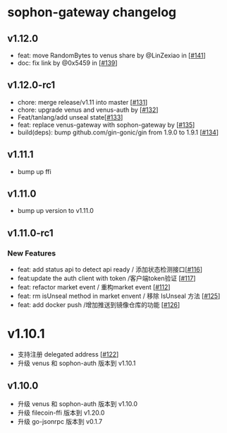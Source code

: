 # sophon-gateway changelog

## v1.12.0

* feat: move RandomBytes to venus share by @LinZexiao in [[#141](https://github.com/ipfs-force-community/sophon-gateway/pull/141)]
* doc: fix link by @0x5459 in [[#139](https://github.com/ipfs-force-community/sophon-gateway/pull/139)]

## v1.12.0-rc1

* chore: merge release/v1.11 into master [[#131](https://github.com/ipfs-force-community/sophon-gateway/pull/131)]
* chore: upgrade venus and venus-auth by [[#132](https://github.com/ipfs-force-community/sophon-gateway/pull/132)]
* Feat/tanlang/add unseal state[[#133](https://github.com/ipfs-force-community/sophon-gateway/pull/133)]
* feat: replace venus-gateway with sophon-gateway by [[#135](https://github.com/ipfs-force-community/sophon-gateway/pull/135)]
* build(deps): bump github.com/gin-gonic/gin from 1.9.0 to 1.9.1 [[#134](https://github.com/ipfs-force-community/sophon-gateway/pull/134)]

## v1.11.1

* bump up ffi
## v1.11.0

* bump up version to v1.11.0

## v1.11.0-rc1

### New Features
* feat: add status api to detect api ready  / 添加状态检测接口[[#116](https://github.com/ipfs-force-community/sophon-gateway/pull/116)]
* feat:update the auth client with token  /客户端token验证 [[#117](https://github.com/ipfs-force-community/sophon-gateway/pull/117)]
* feat: refactor market event / 重构market event [[#112](https://github.com/ipfs-force-community/sophon-gateway/pull/112)]
* feat: rm isUnseal method in market envent / 移除 IsUnseal 方法  [[#125](https://github.com/ipfs-force-community/sophon-gateway/pull/125)]
* feat: add docker push /增加推送到镜像仓库的功能 [[#126](https://github.com/ipfs-force-community/sophon-gateway/pull/126)]

# v1.10.1

* 支持注册 delegated address [[#122](https://github.com/ipfs-force-community/sophon-gateway/pull/122)]
* 升级 venus 和 sophon-auth 版本到 v1.10.1

## v1.10.0

* 升级 venus 和 sophon-auth 版本到 v1.10.0
* 升级 filecoin-ffi 版本到 v1.20.0
* 升级 go-jsonrpc 版本到 v0.1.7
